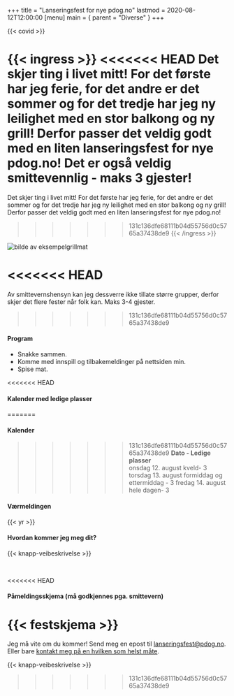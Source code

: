 +++
title = "Lanseringsfest for nye pdog.no"
lastmod = 2020-08-12T12:00:00
[menu]
main = { parent = "Diverse" }
+++

{{< covid >}}

{{< ingress >}}
<<<<<<< HEAD
Det skjer ting i livet mitt! For det første har jeg ferie, for det andre er det sommer og for det tredje har jeg ny leilighet med en stor balkong og ny grill! Derfor passer det veldig godt med en liten lanseringsfest for nye pdog.no! Det er også veldig smittevennlig - maks 3 gjester!
=======
Det skjer ting i livet mitt! For det første har jeg ferie, for det andre er det sommer og for det
tredje har jeg ny leilighet med en stor balkong og ny grill! Derfor passer det veldig godt med en
liten lanseringsfest for nye pdog.no!
>>>>>>> 131c136dfe68111b04d55756d0c5765a37438de9
{{< /ingress >}}

![bilde av eksempelgrillmat](../../grillmat.jpeg "Eksempel på grillmat")

<<<<<<< HEAD
=======
Av smittevernshensyn kan jeg dessverre ikke tillate større grupper, derfor skjer det flere fester
når folk kan. Maks 3-4 gjester.

>>>>>>> 131c136dfe68111b04d55756d0c5765a37438de9
#### Program

- Snakke sammen.
- Komme med innspill og tilbakemeldinger på nettsiden min.
- Spise mat.

<<<<<<< HEAD
#### Kalender med ledige plasser
=======
#### Kalender

>>>>>>> 131c136dfe68111b04d55756d0c5765a37438de9
**Dato - Ledige plasser**  
onsdag 12. august kveld- 3
torsdag 13. august formiddag og ettermiddag - 3
fredag 14. august hele dagen- 3 

#### Værmeldingen

{{< yr >}}

#### Hvordan kommer jeg meg dit?

{{< knapp-veibeskrivelse >}}

&nbsp;

<<<<<<< HEAD
#### Påmeldingsskjema (må godkjennes pga. smittevern)

{{< festskjema >}}
=======
Jeg må vite om du kommer! Send meg en epost til <a
href="mailto:lanseringsfest@pdog.no">lanseringsfest@pdog.no</a>. Eller bare <a
href="../../kontaktinfo">kontakt meg på en hvilken som helst måte</a>.

{{< knapp-veibeskrivelse >}}
>>>>>>> 131c136dfe68111b04d55756d0c5765a37438de9
